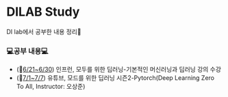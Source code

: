 # DILAB Study
DI lab에서 공부한 내용 정리📖

### 💻공부 내용💻
* (📆[6/21~6/30](./6.21-6.30)) 인프런, 모두를 위한 딥러닝-기본적인 머신러닝과 딥러닝 강의 수강
* (📆[7/1~7/7](./7.1-7.7)) 유튜브, 모드를 위한 딥러닝 시즌2-Pytorch(Deep Learning Zero To All, Instructor: 오상준)
